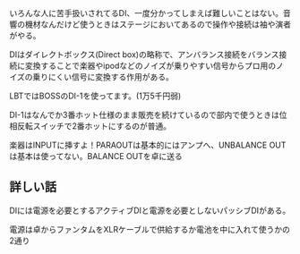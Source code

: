 いろんな人に苦手扱いされてるDI、一度分かってしまえば難しいことはない。音響の機材なんだけど使うときはステージにおいてあるので操作や接続は袖や演者がやる。

DIはダイレクトボックス(Direct
box)の略称で、アンバランス接続をバランス接続に変換することで楽器やipodなどのノイズが乗りやすい信号からプロ用のノイズの乗りにくい信号に変換する作用がある。

LBTではBOSSのDI-1を使ってます。(1万5千円弱)

DI-1はなんでか3番ホット仕様のまま販売を続けているので部内で使うときは位相反転スイッチで2番ホットにするのが普通。

楽器はINPUTに挿すよ！PARAOUTは基本的にはアンプへ、UNBALANCE OUTは基本は使ってない。BALANCE OUTを卓に送る

## 詳しい話

DIには電源を必要とするアクティブDIと電源を必要としないパッシブDIがある。

電源は卓からファンタムをXLRケーブルで供給するか電池を中に入れて使うかの2通り



